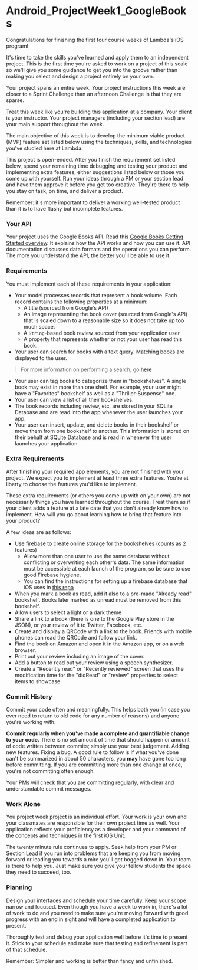 # Android_ProjectWeek1_GoogleBooks
Congratulations for finishing the first four course weeks of Lambda's iOS program! 

It's time to take the skills you've learned and apply them to an independent project. This is the first time you're asked to work on a project of this scale so we'll give you some guidance to get you into the groove rather than making you select and design a project entirely on your own.

Your project spans an entire week. Your project instructions this week are closer to a Sprint Challenge than an afternoon Challenge in that they are sparse. 

Treat this week like you're building this application at a company. Your client is your instructor. Your project managers (including your section lead) are your main support throughout the week.

The main objective of this week is to develop the minimum viable product (MVP) feature set listed below using the techniques, skills, and technologies you've studied here at Lambda.

This project is open-ended. After you finish the requirement set listed below, spend your remaining time debugging and testing your product and implementing extra features, either suggestions listed below or those you come up with yourself. Run your ideas through a PM or your section lead and have them approve it before you get too creative. They're there to help you stay on task, on time, and deliver a product.

Remember: it's more important to deliver a working well-tested product than it is to have flashy but incomplete features.

### Your API

Your project uses the Google Books API. Read this [Google Books Getting Started overview](https://developers.google.com/books/docs/v1/getting_started). It explains how the API works and how you can use it. API documentation discusses data formats and the operations you can perform. The more you understand the API, the better you'll be able to use it. 

### Requirements

You must implement each of these requirements in your application:

- Your model processes records that represent a book volume. Each record contains the following properties at a minimum:
    - A title (sourced from Google's API)
    - An image representing the book cover (sourced from Google's API) that is scaled down to a reasonable size so it does not take up too much space.
    - A `String`-based book review sourced from your application user
    - A property that represents whether or not your user has read this book.
- Your user can search for books with a text query. Matching books are displayed to the user.
> For more information on performing a search, go [here](https://developers.google.com/books/docs/v1/using#PerformingSearch)
- Your user can tag books to categorize them in "bookshelves". A single book may exist in more than one shelf. For example, your user might have a "Favorites" bookshelf as well as a "Thriller-Suspense" one.
- Your user can view a list of all their bookshelves.
- The book records including review, etc, are stored in your SQLite Database and are read into the app whenever the user launches your app.
- Your user can insert, update, and delete books in their bookshelf or move them from one bookshelf to another. This information is stored on their behalf at SQLite Database and is read in whenever the user launches your application.

### Extra Requirements

After finishing your required app elements, you are not finished with your project. We expect you to implement at least three extra features. You're at liberty to choose the features you'd like to implement. 

These extra requirements (or others you come up with on your own) are not necessarily things you have learned throughout the course. Treat them as if your client adds a feature at a late date that you don't already know how to implement. How will you go about learning how to bring that feature into your product?

A few ideas are as follows:

- Use firebase to create online storage for the bookshelves (counts as 2 features)
  - Allow more than one user to use the same database without conflicting or overwriting each other's data. The same information must be accessible at each launch of the program, so be sure to use good Firebase hygiene.
  - You can find the instructions for setting up a firebase database that iOS uses in [this repo](https://github.com/LambdaSchool/ios-journal-REST)
- When you mark a book as read, add it also to a pre-made "Already read" bookshelf. Books later marked as unread must be removed from this bookshelf. 
- Allow users to select a light or a dark theme
- Share a link to a book (there is one to the Google Play store in the JSON), or your review of it to Twitter, Facebook, etc.
- Create and display a QRCode with a link to the book. Friends with mobile phones can read the QRCode and follow your link.
- Find the book on Amazon and open it in the Amazon app, or on a web browser.
- Print out your review including an image of the cover.
- Add a button to read out your review using a speech synthesizer.
- Create a "Recently read" or "Recently reviewed" screen that uses the modification time for the "didRead" or "review" properties to select items to showcase.

### Commit History

Commit your code often and meaningfully. This helps both you (in case you ever need to return to old code for any number of reasons) and anyone you're working with.

**Commit regularly when you've made a complete and quantifiable change to your code.** There is no set amount of time that should happen or amount of code written between commits; simply use your best judgement. Adding new features. Fixing a bug. A good rule to follow is if what you've done can't be summarized in about 50 characters, you **may** have gone too long before committing. If you are committing more than one change at once, you're not committing often enough.

Your PMs will check that you are committing regularly, with clear and understandable commit messages.

### Work Alone

You project week project is an individual effort. Your work is your own and your classmates are responsible for their own project time as well. Your application reflects your proficiency as a developer and your command of the concepts and techniques in the first iOS Unit. 

The twenty minute rule continues to apply. Seek help from your PM or Section Lead if you run into problems that are keeping you from moving forward or leading you towards a mire you'll get bogged down in. Your team is there to help you. Just make sure you give your fellow students the space they need to succeed, too.

### Planning

Design your interfaces and schedule your time carefully. Keep your scope narrow and focused. Even though you have a week to work in, there's a lot of work to do and you need to make sure you're moving forward with good progress with an end in sight and will have a completed application to present.

Thoroughly test and debug your application well before it's time to present it. Stick to your schedule and make sure that testing and refinement is part of that schedule.

Remember: Simpler and working is better than fancy and unfinished.
